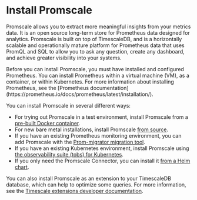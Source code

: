 # Install Promscale
Promscale allows you to extract more meaningful insights from your metrics data.
It is an open source long-term store for Prometheus data designed for analytics.
Promscale is built on top of TimescaleDB, and is a horizontally scalable and
operationally mature platform for Prometheus data that uses PromQL and SQL to
allow you to ask any question, create any dashboard, and achieve greater
visibility into your systems.

<highlight type="important">
Before you can install Promscale, you must have installed and configured
Prometheus. You can install Prometheus within a virtual machine (VM), as a
container, or within Kubernetes. For more information about installing
Prometheus, see the
[Prometheus documentation](https://prometheus.io/docs/prometheus/latest/installation/).
</highlight>

You can install Promscale in several different ways:

*   For trying out Promscale in a test environment, install Promscale from a
    [pre-built Docker container][promscale-install-docker].
*   For new bare metal installations, install Promscale
    [from source][promscale-install-source].
*   If you have an existing Prometheus monitoring environment, you can add
    Promscale with the
    [Prom-migrator migration tool][promscale-install-prommigrator].
*   If you have an existing Kubernetes environment, install Promscale using
    [the observability suite (tobs) for Kubernetes][promscale-install-tobs].
*   If you only need the Promscale Connector, you can install it
    [from a Helm chart][promscale-connector-install-helm].

You can also install Promscale as an extension to your TimescaleDB database,
which can  help to optimize some queries. For more information, see the
[Timescale extensions developer documentation][gh-tsdb-extensions].


[promscale-install-prommigrator]: promscale/installation/prom-migrator/
[promscale-install-docker]: promscale/installation/docker/
[promscale-install-source]: promscale/installation/source/
[promscale-install-tobs]: promscale/installation/tobs/
[promscale-connector-install-helm]: promscale/installation/helm/
[gh-tsdb-extensions]: https://github.com/timescale/promscale_extension/blob/master/Readme.md
